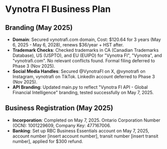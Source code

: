 # Vynotra FI Business Plan

## Branding (May 2025)
- **Domain**: Secured vynotrafi.com domain, Cost: $120.64 for 3 years (May 6, 2025 - May 6, 2028), renews $36/year + HST after.
- **Trademark Checks**: Checked trademarks in CA (Canadian Trademarks Database), US (USPTO), and EU (EUIPO) for "Vynotra FI", "Vynotra", and "vynotrafi.com". No relevant conflicts found. Formal filing deferred to Phase 3 (Nov 2025).
- **Social Media Handles**: Secured @VynotraFI on X, @vynotrafi on Instagram, vynotrafi on TikTok. LinkedIn account deferred to Phase 3 (Nov 2025).
- **API Branding**: Updated main.py to reflect "Vynotra FI API - Global Financial Intelligence" branding, tested successfully on May 7, 2025.
## Business Registration (May 2025)
- **Incorporation**: Completed on May 7, 2025. Ontario Corporation Number (OCN): 1001229609, Company Key: 477167006.
- **Banking**: Set up RBC Business Essentials account on May 7, 2025, account number [insert account number], transit number [insert transit number], applied for $300 refund.